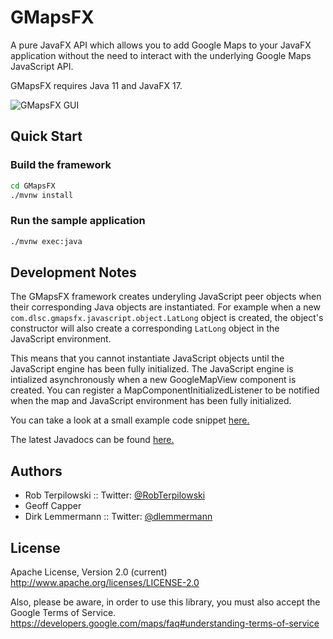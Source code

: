 #  GMapsFX

A pure JavaFX API which allows you to add Google Maps to your JavaFX application without the need to interact with the underlying Google Maps JavaScript API.

GMapsFX requires Java 11 and JavaFX 17.

![GMapsFX GUI](http://rterp.files.wordpress.com/2014/05/gmapsfx.png)

## Quick Start

### Build the framework

```bash
cd GMapsFX
./mvnw install
```

### Run the sample application

```bash
./mvnw exec:java
```

## Development Notes

The GMapsFX framework creates underyling JavaScript peer objects when their corresponding Java objects are instantiated.  For example when a new `com.dlsc.gmapsfx.javascript.object.LatLong` object is created, the object's constructor will also create a corresponding `LatLong` object in the JavaScript environment.

This means that you cannot instantiate JavaScript objects until the JavaScript engine has been fully initialized.  The JavaScript engine is intialized asynchronously when a new GoogleMapView component is created.  You can register a MapComponentInitializedListener to be notified when the map and JavaScript environment has been fully initialized.  

You can take a look at a small example code snippet [here.](https://dlsc-software-consulting-gmbh.github.io/GMapsFX/)

The latest Javadocs can be found [here.](https://dlsc-software-consulting-gmbh.github.io/GMapsFX/apidocs/)

## Authors

- Rob Terpilowski  ::  Twitter: [@RobTerpilowski](https://www.twitter.com/RobTerpilowski)
- Geoff Capper
- Dirk Lemmermann ::  Twitter: [@dlemmermann](https://www.twitter.com/dlemmermann)

## License

Apache License, Version 2.0 (current)
<http://www.apache.org/licenses/LICENSE-2.0>

Also, please be aware, in order to use this library, you must also accept the Google Terms of Service.
<https://developers.google.com/maps/faq#understanding-terms-of-service>
